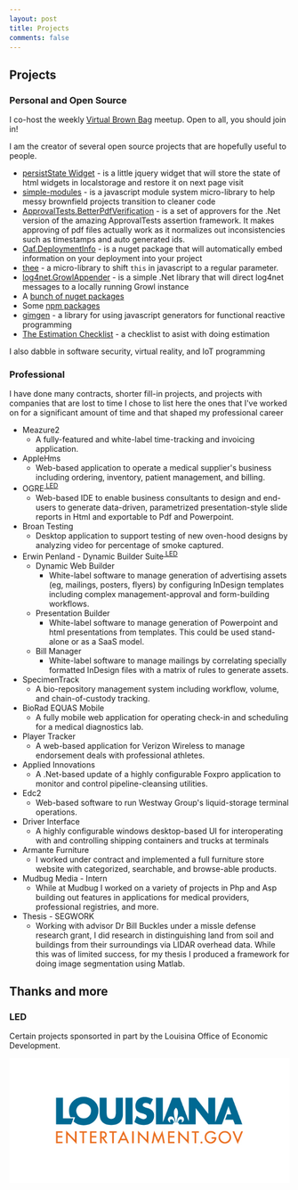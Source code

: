```yaml
---
layout: post
title: Projects
comments: false
---
```


<style>
	sup > a[href="#led"]:after {
		content: " LED";
	}
</style>

## Projects

### Personal and Open Source

I co-host the weekly [Virtual Brown Bag](http://virtualbrownbag.com/) meetup. Open to all, you should join in!

I am the creator of several open source projects that are hopefully useful to people.

* [persistState Widget](https://bitbucket.org/togakangaroo/ow.persiststate) - is a little jquery widget that will store the state of html widgets in localstorage and restore it on next page visit
* [simple-modules](https://github.com/togakangaroo/simple-modules) - is a javascript module system micro-library to help messy brownfield projects transition to cleaner code
* [ApprovalTests.BetterPdfVerification](https://github.com/togakangaroo/ApprovalTests.BetterPdfVerification) - is a set of approvers for the .Net version of the amazing ApprovalTests assertion framework. It makes approving of pdf files actually work as it normalizes out inconsistencies such as timestamps and auto generated ids.
* [Oaf.DeploymentInfo](https://bitbucket.org/oliverwymantechssg/oaf.deploymentinfo) - is a nuget package that will automatically embed information on your deployment into your project
* [thee](https://github.com/togakangaroo/thee) - a micro-library to shift `this` in javascript to a regular parameter.
* [log4net.GrowlAppender](https://bitbucket.org/togakangaroo/log4net.growlappender) - is a simple .Net library that will direct log4net messages to a locally running Growl instance
* A [bunch of nuget packages](https://www.nuget.org/profiles/togakangaroo)
* Some [npm packages](https://www.npmjs.com/~togakangaroo)
* [gimgen](https://github.com/togakangaroo/gimgen) - a library for using javascript generators for functional reactive programming
* [The Estimation Checklist](https://github.com/togakangaroo/estimation-checklist) - a checklist to asist with doing estimation

I also dabble in software security, virtual reality, and IoT programming

### Professional

I have done many contracts, shorter fill-in projects, and projects with companies that are lost to time I chose to list here the ones that I've worked on for a significant amount of time and that shaped my professional career

* Meazure2
	* A fully-featured and white-label time-tracking and invoicing application.
* AppleHms
	* Web-based application to operate a medical supplier's business including ordering, inventory, patient management, and billing.
* OGRE<sup><a href="#led"></a></sup>
	* Web-based IDE to enable business consultants to design and end-users to generate data-driven, parametrized presentation-style slide reports in Html and exportable to Pdf and Powerpoint.
* Broan Testing
	* Desktop application to support testing of new oven-hood designs by analyzing video for percentage of smoke captured.
* Erwin Penland - Dynamic Builder Suite<sup><a href="#led"></a></sup>
	* Dynamic Web Builder
		* White-label software to manage generation of advertising assets (eg, mailings, posters, flyers) by configuring InDesign templates including complex management-approval and form-building workflows.
	* Presentation Builder
		* White-label software to manage generation of Powerpoint and html presentations from templates. This could be used stand-alone or as a SaaS model.
	* Bill Manager
		* White-label software to manage mailings by correlating specially formatted InDesign files with a matrix of rules to generate assets.
* SpecimenTrack
	* A bio-repository management system including workflow, volume, and chain-of-custody tracking.
* BioRad EQUAS Mobile
	* A fully mobile web application for operating check-in and scheduling for a medical diagnostics lab.
* Player Tracker
	* A web-based application for Verizon Wireless to manage endorsement deals with professional athletes.
* Applied Innovations
	* A .Net-based update of a highly configurable Foxpro application to monitor and control pipeline-cleansing utilities.
* Edc2
	* Web-based software to run Westway Group's liquid-storage terminal operations.
* Driver Interface
	* A highly configurable windows desktop-based UI for interoperating with and controlling shipping containers and trucks at terminals
* Armante Furniture
	* I worked under contract and implemented a full furniture store website with categorized, searchable, and browse-able products.
* Mudbug Media - Intern
	* While at Mudbug I worked on a variety of projects in Php and Asp building out features in applications for medical providers, professional registries, and more.
* Thesis - SEGWORK
	* Working with advisor Dr Bill Buckles under a missle defense research grant, I did research in distinguishing land from soil and buildings from their surroundings via LIDAR overhead data. While this was of limited success, for my thesis I produced a framework for doing image segmentation using Matlab.

## Thanks and more

### LED

Certain projects sponsorted in part by the Louisina Office of Economic Development.

<img src="/img/led/logo.jpg" />
